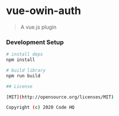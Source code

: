 # vue-owin-auth

> A vue.js plugin

### Development Setup

``` bash
# install deps
npm install

# build library
npm run build

## License

[MIT](http://opensource.org/licenses/MIT)

Copyright (c) 2020 Code HQ
